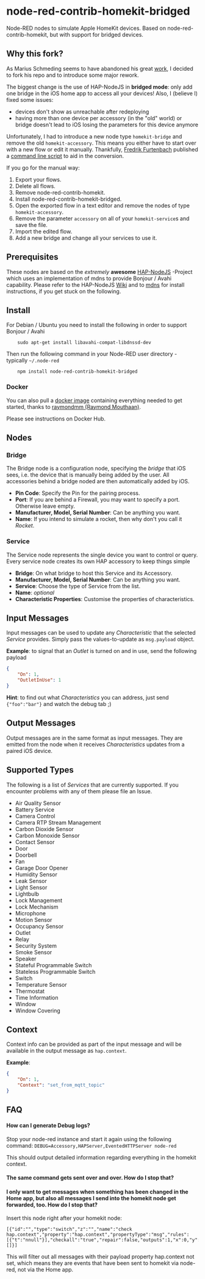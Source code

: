 node-red-contrib-homekit-bridged
================================

Node-RED nodes to simulate Apple HomeKit devices. Based on node-red-contrib-homekit, but with support for bridged devices. 

## Why this fork?

As Marius Schmeding seems to have abandoned his great [work](https://github.com/mschm/node-red-contrib-homekit), I decided to fork his repo and to introduce some major rework.

The biggest change is the use of HAP-NodeJS in **bridged mode**: only add one bridge in the iOS home app to access all your devices!
Also, I (believe I) fixed some issues:
* devices don't show as unreachable after redeploying
* having more than one device per accessory (in the "old" world) or bridge doesn't lead to iOS losing the parameters for this device anymore

Unfortunately, I had to introduce a new node type `homekit-bridge` and remove the old `homekit-accessory`. This means you either have to start over with a new flow or edit it manually. Thankfully, [Fredrik Furtenbach](https://github.com/flic) published a [command line script](https://github.com/flic/Convert-Flows) to aid in the conversion.

If you go for the manual way:

1. Export your flows.
2. Delete all flows.
3. Remove node-red-contrib-homekit.
4. Install node-red-contrib-homekit-bridged.
5. Open the exported flow in a text editor and remove the nodes of type `homekit-accessory`.
6. Remove the parameter `accessory` on all of your `homekit-service`s and save the file.
7. Import the edited flow.
8. Add a new bridge and change all your services to use it.

## Prerequisites

These nodes are based on the *extremely* **awesome** [HAP-NodeJS](https://github.com/KhaosT/HAP-NodeJS) -Project which uses an implementation of mdns to provide Bonjour / Avahi capability.
Please refer to the HAP-NodeJS [Wiki](https://github.com/KhaosT/HAP-NodeJS/wiki) and to [mdns](https://www.npmjs.com/package/mdns) for install instructions, if you get stuck on the following.

## Install

For Debian / Ubuntu you need to install the following in order to support Bonjour / Avahi

        sudo apt-get install libavahi-compat-libdnssd-dev

Then run the following command in your Node-RED user directory - typically `~/.node-red`

        npm install node-red-contrib-homekit-bridged

### Docker

You can also pull a [docker image](https://hub.docker.com/r/raymondmm/node-red-homekit/) containing everything needed to get started, thanks to [raymondmm (Raymond Mouthaan)](https:/https://github.com/RaymondMouthaan).

Please see instructions on Docker Hub.

## Nodes

### Bridge

The Bridge node is a configuration node, specifying the *bridge* that iOS sees, i.e. the device that is manually being added by the user. 
All accessories behind a bridge noded are then automatically added by iOS.

* **Pin Code**: Specify the Pin for the pairing process.
* **Port**: If you are behind a Firewall, you may want to specify a port. Otherwise leave empty.
* **Manufacturer, Model, Serial Number**: Can be anything you want.
* **Name**: If you intend to simulate a rocket, then why don't you call it *Rocket*.

### Service

The Service node represents the single device you want to control or query.
Every service node creates its own HAP accessory to keep things simple

* **Bridge**: On what bridge to host this Service and its Accessory.
* **Manufacturer, Model, Serial Number**: Can be anything you want.
* **Service**: Choose the type of Service from the list.
* **Name**: *optional*
* **Characteristic Properties**: Customise the properties of characteristics.

## Input Messages

Input messages can be used to update any *Characteristic* that the selected *Service* provides. Simply pass the values-to-update as `msg.payload` object.

**Example**: to signal that an *Outlet* is turned on and in use, send the following payload

```json
{
    "On": 1,
    "OutletInUse": 1
}
```
**Hint**: to find out what *Characteristics* you can address, just send `{"foo":"bar"}` and watch the debug tab ;)

## Output Messages

Output messages are in the same format as input messages. They are emitted from the node when it receives *Characteristics* updates from a paired iOS device.

## Supported Types

The following is a list of *Services* that are currently supported. If you encounter problems with any of them please file an Issue.

*   Air Quality Sensor
*   Battery Service
*   Camera Control
*   Camera RTP Stream Management
*   Carbon Dioxide Sensor
*   Carbon Monoxide Sensor
*   Contact Sensor
*   Door
*   Doorbell
*   Fan
*   Garage Door Opener
*   Humidity Sensor
*   Leak Sensor
*   Light Sensor
*   Lightbulb
*   Lock Management
*   Lock Mechanism
*   Microphone
*   Motion Sensor
*   Occupancy Sensor
*   Outlet
*   Relay
*   Security System
*   Smoke Sensor
*   Speaker
*   Stateful Programmable Switch
*   Stateless Programmable Switch
*   Switch
*   Temperature Sensor
*   Thermostat
*   Time Information
*   Window
*   Window Covering


## Context

Context info can be provided as part of the input message and will be available in the output message as `hap.context`.

**Example**:

```json
{
    "On": 1,
    "Context": "set_from_mqtt_topic"
}
```

## FAQ

#### How can I generate Debug logs?

Stop your node-red instance and start it again using the following command:
`DEBUG=Accessory,HAPServer,EventedHTTPServer node-red`

This should output detailed information regarding everything in the homekit context.

#### The same command gets sent over and over. How do I stop that?
#### I only want to get messages when something has been changed in the Home app, but also all messages I send into the homekit node get forwarded, too. How do I stop that?

Insert this node right after your homekit node:
```
[{"id":"","type":"switch","z":"","name":"check hap.context","property":"hap.context","propertyType":"msg","rules":[{"t":"nnull"}],"checkall":"true","repair":false,"outputs":1,"x":0,"y":0,"wires":[]}]
```
This will filter out all messages with their payload property hap.context not set, which means they are events that have been sent to homekit via node-red, not via the Home app.
